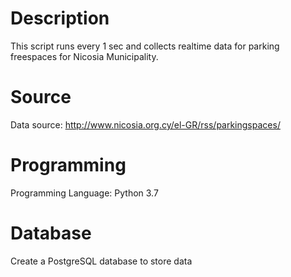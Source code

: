 # Description
This script runs every 1 sec and collects realtime data for parking freespaces for Nicosia Municipality.

# Source
Data source: http://www.nicosia.org.cy/el-GR/rss/parkingspaces/

# Programming
Programming Language: Python 3.7

# Database
Create a PostgreSQL database to store data

